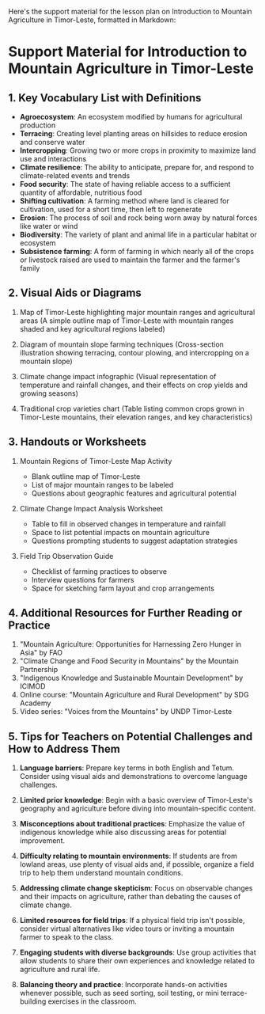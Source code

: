 Here's the support material for the lesson plan on Introduction to Mountain Agriculture in Timor-Leste, formatted in Markdown:

# Support Material for Introduction to Mountain Agriculture in Timor-Leste

## 1. Key Vocabulary List with Definitions

- **Agroecosystem**: An ecosystem modified by humans for agricultural production
- **Terracing**: Creating level planting areas on hillsides to reduce erosion and conserve water
- **Intercropping**: Growing two or more crops in proximity to maximize land use and interactions
- **Climate resilience**: The ability to anticipate, prepare for, and respond to climate-related events and trends
- **Food security**: The state of having reliable access to a sufficient quantity of affordable, nutritious food
- **Shifting cultivation**: A farming method where land is cleared for cultivation, used for a short time, then left to regenerate
- **Erosion**: The process of soil and rock being worn away by natural forces like water or wind
- **Biodiversity**: The variety of plant and animal life in a particular habitat or ecosystem
- **Subsistence farming**: A form of farming in which nearly all of the crops or livestock raised are used to maintain the farmer and the farmer's family

## 2. Visual Aids or Diagrams

1. Map of Timor-Leste highlighting major mountain ranges and agricultural areas
   (A simple outline map of Timor-Leste with mountain ranges shaded and key agricultural regions labeled)

2. Diagram of mountain slope farming techniques
   (Cross-section illustration showing terracing, contour plowing, and intercropping on a mountain slope)

3. Climate change impact infographic
   (Visual representation of temperature and rainfall changes, and their effects on crop yields and growing seasons)

4. Traditional crop varieties chart
   (Table listing common crops grown in Timor-Leste mountains, their elevation ranges, and key characteristics)

## 3. Handouts or Worksheets

1. Mountain Regions of Timor-Leste Map Activity
   - Blank outline map of Timor-Leste
   - List of major mountain ranges to be labeled
   - Questions about geographic features and agricultural potential

2. Climate Change Impact Analysis Worksheet
   - Table to fill in observed changes in temperature and rainfall
   - Space to list potential impacts on mountain agriculture
   - Questions prompting students to suggest adaptation strategies

3. Field Trip Observation Guide
   - Checklist of farming practices to observe
   - Interview questions for farmers
   - Space for sketching farm layout and crop arrangements

## 4. Additional Resources for Further Reading or Practice

1. "Mountain Agriculture: Opportunities for Harnessing Zero Hunger in Asia" by FAO
2. "Climate Change and Food Security in Mountains" by the Mountain Partnership
3. "Indigenous Knowledge and Sustainable Mountain Development" by ICIMOD
4. Online course: "Mountain Agriculture and Rural Development" by SDG Academy
5. Video series: "Voices from the Mountains" by UNDP Timor-Leste

## 5. Tips for Teachers on Potential Challenges and How to Address Them

1. **Language barriers**: Prepare key terms in both English and Tetum. Consider using visual aids and demonstrations to overcome language challenges.

2. **Limited prior knowledge**: Begin with a basic overview of Timor-Leste's geography and agriculture before diving into mountain-specific content.

3. **Misconceptions about traditional practices**: Emphasize the value of indigenous knowledge while also discussing areas for potential improvement.

4. **Difficulty relating to mountain environments**: If students are from lowland areas, use plenty of visual aids and, if possible, organize a field trip to help them understand mountain conditions.

5. **Addressing climate change skepticism**: Focus on observable changes and their impacts on agriculture, rather than debating the causes of climate change.

6. **Limited resources for field trips**: If a physical field trip isn't possible, consider virtual alternatives like video tours or inviting a mountain farmer to speak to the class.

7. **Engaging students with diverse backgrounds**: Use group activities that allow students to share their own experiences and knowledge related to agriculture and rural life.

8. **Balancing theory and practice**: Incorporate hands-on activities whenever possible, such as seed sorting, soil testing, or mini terrace-building exercises in the classroom.